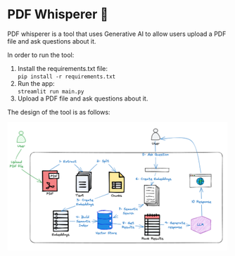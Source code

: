 # PDF Whisperer 💬

PDF whisperer is a tool that uses Generative AI to allow users upload a PDF file and ask questions about it.

In order to run the tool:
1. Install the requirements.txt file:  
   `pip install -r requirements.txt`
2. Run the app:  
   `streamlit run main.py`
3. Upload a PDF file and ask questions about it.

The design of the tool is as follows:

![img.png](img.png)
